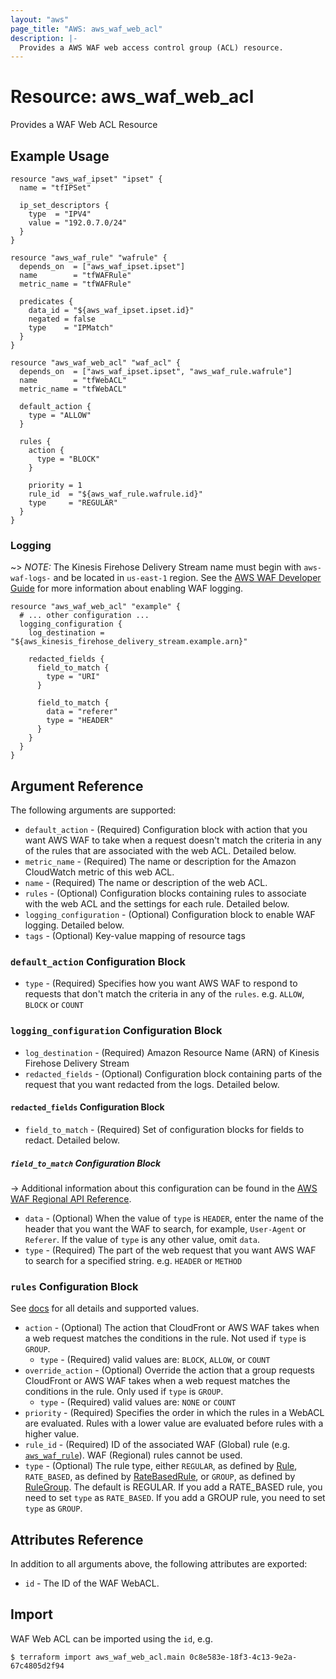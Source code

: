 ```yaml
---
layout: "aws"
page_title: "AWS: aws_waf_web_acl"
description: |-
  Provides a AWS WAF web access control group (ACL) resource.
---
```


# Resource: aws_waf_web_acl

Provides a WAF Web ACL Resource

## Example Usage

```hcl
resource "aws_waf_ipset" "ipset" {
  name = "tfIPSet"

  ip_set_descriptors {
    type  = "IPV4"
    value = "192.0.7.0/24"
  }
}

resource "aws_waf_rule" "wafrule" {
  depends_on  = ["aws_waf_ipset.ipset"]
  name        = "tfWAFRule"
  metric_name = "tfWAFRule"

  predicates {
    data_id = "${aws_waf_ipset.ipset.id}"
    negated = false
    type    = "IPMatch"
  }
}

resource "aws_waf_web_acl" "waf_acl" {
  depends_on  = ["aws_waf_ipset.ipset", "aws_waf_rule.wafrule"]
  name        = "tfWebACL"
  metric_name = "tfWebACL"

  default_action {
    type = "ALLOW"
  }

  rules {
    action {
      type = "BLOCK"
    }

    priority = 1
    rule_id  = "${aws_waf_rule.wafrule.id}"
    type     = "REGULAR"
  }
}
```

### Logging

~> *NOTE:* The Kinesis Firehose Delivery Stream name must begin with `aws-waf-logs-` and be located in `us-east-1` region. See the [AWS WAF Developer Guide](https://docs.aws.amazon.com/waf/latest/developerguide/logging.html) for more information about enabling WAF logging.

```hcl
resource "aws_waf_web_acl" "example" {
  # ... other configuration ...
  logging_configuration {
    log_destination = "${aws_kinesis_firehose_delivery_stream.example.arn}"

    redacted_fields {
      field_to_match {
        type = "URI"
      }

      field_to_match {
        data = "referer"
        type = "HEADER"
      }
    }
  }
}
```

## Argument Reference

The following arguments are supported:

* `default_action` - (Required) Configuration block with action that you want AWS WAF to take when a request doesn't match the criteria in any of the rules that are associated with the web ACL. Detailed below.
* `metric_name` - (Required) The name or description for the Amazon CloudWatch metric of this web ACL.
* `name` - (Required) The name or description of the web ACL.
* `rules` - (Optional) Configuration blocks containing rules to associate with the web ACL and the settings for each rule. Detailed below.
* `logging_configuration` - (Optional) Configuration block to enable WAF logging. Detailed below.
* `tags` - (Optional) Key-value mapping of resource tags

### `default_action` Configuration Block

* `type` - (Required) Specifies how you want AWS WAF to respond to requests that don't match the criteria in any of the `rules`.
  e.g. `ALLOW`, `BLOCK` or `COUNT`

### `logging_configuration` Configuration Block

* `log_destination` - (Required) Amazon Resource Name (ARN) of Kinesis Firehose Delivery Stream
* `redacted_fields` - (Optional) Configuration block containing parts of the request that you want redacted from the logs. Detailed below.

#### `redacted_fields` Configuration Block

* `field_to_match` - (Required) Set of configuration blocks for fields to redact. Detailed below.

##### `field_to_match` Configuration Block

-> Additional information about this configuration can be found in the [AWS WAF Regional API Reference](https://docs.aws.amazon.com/waf/latest/APIReference/API_regional_FieldToMatch.html).

* `data` - (Optional) When the value of `type` is `HEADER`, enter the name of the header that you want the WAF to search, for example, `User-Agent` or `Referer`. If the value of `type` is any other value, omit `data`.
* `type` - (Required) The part of the web request that you want AWS WAF to search for a specified string. e.g. `HEADER` or `METHOD`

### `rules` Configuration Block

See [docs](http://docs.aws.amazon.com/waf/latest/APIReference/API_ActivatedRule.html) for all details and supported values.

* `action` - (Optional) The action that CloudFront or AWS WAF takes when a web request matches the conditions in the rule. Not used if `type` is `GROUP`.
  * `type` - (Required) valid values are: `BLOCK`, `ALLOW`, or `COUNT`
* `override_action` - (Optional) Override the action that a group requests CloudFront or AWS WAF takes when a web request matches the conditions in the rule. Only used if `type` is `GROUP`.
  * `type` - (Required) valid values are: `NONE` or `COUNT`
* `priority` - (Required) Specifies the order in which the rules in a WebACL are evaluated.
  Rules with a lower value are evaluated before rules with a higher value.
* `rule_id` - (Required) ID of the associated WAF (Global) rule (e.g. [`aws_waf_rule`](/docs/providers/aws/r/waf_rule.html)). WAF (Regional) rules cannot be used.
* `type` - (Optional) The rule type, either `REGULAR`, as defined by [Rule](http://docs.aws.amazon.com/waf/latest/APIReference/API_Rule.html), `RATE_BASED`, as defined by [RateBasedRule](http://docs.aws.amazon.com/waf/latest/APIReference/API_RateBasedRule.html), or `GROUP`, as defined by [RuleGroup](https://docs.aws.amazon.com/waf/latest/APIReference/API_RuleGroup.html). The default is REGULAR. If you add a RATE_BASED rule, you need to set `type` as `RATE_BASED`. If you add a GROUP rule, you need to set `type` as `GROUP`.

## Attributes Reference

In addition to all arguments above, the following attributes are exported:

* `id` - The ID of the WAF WebACL.

## Import

WAF Web ACL can be imported using the `id`, e.g.

```
$ terraform import aws_waf_web_acl.main 0c8e583e-18f3-4c13-9e2a-67c4805d2f94
```
